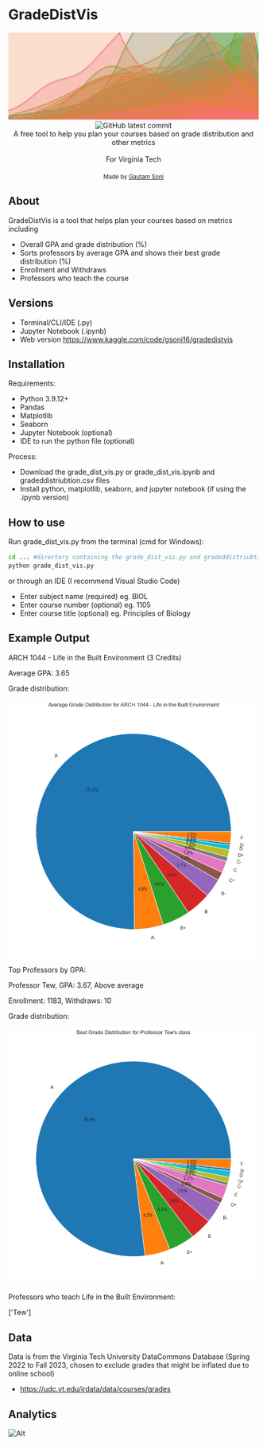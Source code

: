# GradeDistVis

<p align="center">
	<img alt="" src="https://github.com/gsoni1/GradeDist/blob/main/smoothhhh.jpg">
	<br>
	<img alt="GitHub latest commit" src="https://img.shields.io/github/last-commit/gsoni1/GradeDist">
	<br>
	<span>A free tool to help you plan your courses based on grade distribution and other metrics</span><br><br>
	<span>For Virginia Tech</span><br><br>
	<small>Made by <a href="https://www.linkedin.com/in/gsoni16/">Gautam Soni</a></small>
</p>

## About

GradeDistVis is a tool that helps plan your courses based on metrics including

- Overall GPA and grade distribution (%)
- Sorts professors by average GPA and shows their best grade distribution (%)
- Enrollment and Withdraws
- Professors who teach the course

## Versions
- Terminal/CLI/IDE (.py)
- Jupyter Notebook (.ipynb)
- Web version https://www.kaggle.com/code/gsoni16/gradedistvis

## Installation
Requirements:
- Python 3.9.12+
- Pandas
- Matplotlib
- Seaborn
- Jupyter Notebook (optional)
- IDE to run the python file (optional)
  
Process:
- Download the grade_dist_vis.py or grade_dist_vis.ipynb and gradeddistriubtion.csv files
- Install python, matplotlib, seaborn, and jupyter notebook (if using the .ipynb version)

## How to use
Run grade_dist_vis.py from the terminal (cmd for Windows):
```sh
cd ... #directory containing the grade_dist_vis.py and gradeddistriubtion.csv files
python grade_dist_vis.py
```
or through an IDE (I recommend Visual Studio Code)

- Enter subject name (required) eg. BIOL
- Enter course number (optional) eg. 1105
- Enter course title (optional) eg. Principles of Biology

## Example Output
ARCH 1044 - Life in the Built Environment (3 Credits)

Average GPA: 3.65

Grade distribution:

![alt text](https://github.com/gsoni1/GradeDist/blob/main/output.png)

Top Professors by GPA:

Professor Tew, GPA: 3.67, Above average

Enrollment: 1183, Withdraws: 10

Grade distribution:

![alt text](https://github.com/gsoni1/GradeDist/blob/main/output2.png)

Professors who teach Life in the Built Environment:

['Tew']
## Data

Data is from the Virginia Tech University DataCommons Database (Spring 2022 to Fall 2023, chosen to exclude grades that might be inflated due to online school)

- https://udc.vt.edu/irdata/data/courses/grades

## Analytics
![Alt](https://repobeats.axiom.co/api/embed/1df85e0eedd5a0f5eb87cb1f703ccdce58b9c47f.svg "Repobeats analytics image")
